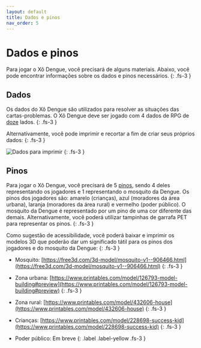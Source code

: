 ```yaml
---
layout: default
title: Dados e pinos
nav_order: 5
---
```


# Dados e pinos

Para jogar o Xô Dengue, você precisará de alguns materiais. Abaixo, você pode
encontrar informações sobre os dados e pinos necessários.
{: .fs-3 }

## Dados

Os dados do Xô Dengue são utilizados para resolver as situações das
cartas-problemas. O Xô Dengue deve ser jogado com 4 dados de RPG de
[doze](https://www.ludeka.com.br/image/cache/data/componentes/D-12/DD_RPG_12%20lados_Vermelho%20Transparente-800x800.jpg)
lados.
{: .fs-3 }

Alternativamente, você pode imprimir e recortar a fim de criar seus próprios
dados:
{: .fs-3 }

![Dados para imprimir](/imgs/dados.png)
{: .fs-3 }

## Pinos

Para jogar o Xô Dengue, você precisará de 5 [pinos](https://www.ludeka.com.br/image/cache/data/componentes/Peoes/PEÃO%20TRANSPARENTE/Peão%20conico%20translucido%20laranja-250x250.jpg), sendo 4 deles representando
os jogadores e 1 representando o mosquito da Dengue. Os pinos dos jogadores são:
amarelo (crianças), azul (moradores da área urbana), laranja (moradores da área
rural) e vermelho (poder público). O mosquito da Dengue é representado por um
pino de uma cor diferente das demais. Alternativamente, você poderá utilizar
tampinhas de garrafa PET para representar os pinos.
{: .fs-3 }

Como sugestão de acessibilidade, você poderá baixar e imprimir os modelos
3D que poderão dar um significado tátil para os pinos dos jogadores e do
mosquito da Dengue:
{: .fs-3 }

- Mosquito: [https://free3d.com/3d-model/mosquito-v1--906466.html](https://free3d.com/3d-model/mosquito-v1--906466.html)
{: .fs-3 }
- Zona urbana: [https://www.printables.com/model/126793-model-building#preview](https://www.printables.com/model/126793-model-building#preview)
{: .fs-3 }
- Zona rural: [https://www.printables.com/model/432606-house](https://www.printables.com/model/432606-house)
{: .fs-3 }
- Crianças: [https://www.printables.com/model/228698-success-kid](https://www.printables.com/model/228698-success-kid)
{: .fs-3 }

- Poder público: Em breve
{: .label .label-yellow .fs-3 }
